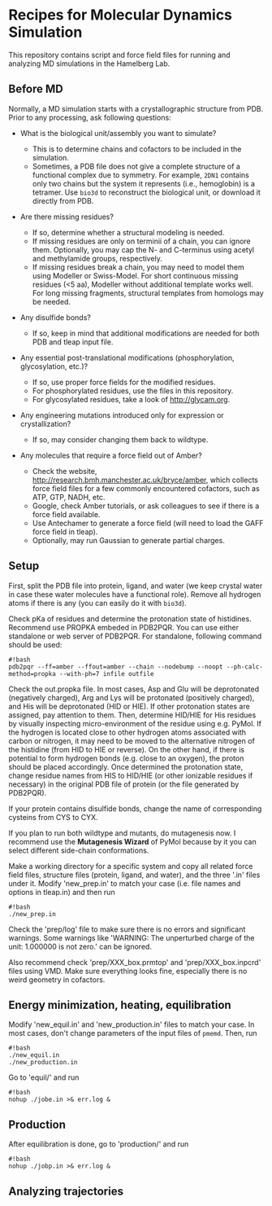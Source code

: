 # Recipes for Molecular Dynamics Simulation #

This repository contains script and force field files for running and analyzing MD simulations 
in the Hamelberg Lab.

## Before MD ##
Normally, a MD simulation starts with a crystallographic structure from PDB. 
Prior to any processing, ask following questions:

* What is the biological unit/assembly you want to simulate?
    - This is to determine chains and cofactors to be included in the simulation.
    - Sometimes, a PDB file does not give a complete structure of a functional complex 
      due to symmetry. For example, `2DN1` contains only two chains but the system it 
      represents (i.e., hemoglobin) is a tetramer. Use `bio3d` to reconstruct the 
      biological unit, or download it directly from PDB.

* Are there missing residues?
    - If so, determine whether a structural modeling is needed.
    - If missing residues are only on terminii of a chain, you can ignore them.
      Optionally, you may cap the N- and C-terminus using acetyl and methylamide groups, respectively.
    - If missing residues break a chain, you may need to model them using Modeller or Swiss-Model.
      For short continuous missing residues (<5 aa), Modeller without additional template works well.
      For long missing fragments, structural templates from homologs may be needed.

* Any disulfide bonds?
    - If so, keep in mind that additional modifications are needed for both PDB and tleap input file.

* Any essential post-translational modifications (phosphorylation, glycosylation, etc.)?
    - If so, use proper force fields for the modified residues.
    - For phosphorylated residues, use the files in this repository.
    - For glycosylated residues, take a look of http://glycam.org.

* Any engineering mutations introduced only for expression or crystallization? 
    - If so, may consider changing them back to wildtype.

* Any molecules that require a force field out of Amber?
    - Check the website, http://research.bmh.manchester.ac.uk/bryce/amber, which collects force field files
      for a few commonly encountered cofactors, such as ATP, GTP, NADH, etc.
    - Google, check Amber tutorials, or ask colleagues to see if there is a force field available.
    - Use Antechamer to generate a force field (will need to load the GAFF force field in tleap).
    - Optionally, may run Gaussian to generate partial charges.

## Setup ##
First, split the PDB file into protein, ligand, and water (we keep crystal water in case these
water molecules have a functional role). Remove all hydrogen atoms if there is any 
(you can easily do it with `bio3d`).

Check pKa of residues and determine the protonation state of histidines. Recommend use PROPKA embeded in PDB2PQR.
You can use either standalone or web server of PDB2PQR. For standalone, following command should be used:

```
#!bash
pdb2pqr --ff=amber --ffout=amber --chain --nodebump --noopt --ph-calc-method=propka --with-ph=7 infile outfile
```

Check the out.propka file. In most cases, Asp and Glu will be deprotonated (negatively charged), Arg and Lys will 
be protonated (positively charged), and His will be deprotonated (HID or HIE). If other protonation states are 
assigned, pay attention to them. Then, determine HID/HIE for His residues by visually inspecting 
micro-environment of the residue using e.g. PyMol. If the hydrogen is located close to other hydrogen atoms 
associated with carbon or nitrogen, it may need to be moved to the alternative nitrogen of the histidine 
(from HID to HIE or reverse). On the other hand, if there is potential to form hydrogen bonds (e.g. close to 
an oxygen), the proton should be placed accordingly. Once determined the protonation state, change
residue names from HIS to HID/HIE (or other ionizable residues if necessary) in the original PDB file of protein 
(or the file generated by PDB2PQR).

If your protein contains disulfide bonds, change the name of corresponding cysteins from CYS to CYX.

If you plan to run both wildtype and mutants, do mutagenesis now. I recommend use the **Mutagenesis Wizard**
of PyMol because by it you can select different side-chain conformations.

Make a working directory for a specific system and copy all related force field files, structure files (protein,
ligand, and water), and the three '.in' files under it. Modify 'new_prep.in' to match your case (i.e. file names
and options in tleap.in) and then run 

```
#!bash
./new_prep.in
```

Check the 'prep/log' file to make sure there is no errors and significant warnings. Some warnings like 
'WARNING: The unperturbed charge of the unit: 1.000000 is not zero.' can be ignored.

Also recommend check 'prep/XXX_box.prmtop' and 'prep/XXX_box.inpcrd' files using VMD. Make sure everything 
looks fine, especially there is no weird geometry in cofactors.

## Energy minimization, heating, equilibration ##
Modify 'new_equil.in' and 'new_production.in' files to match your case. In most cases, don't change parameters 
of the input files of `pmemd`.  Then, run

```
#!bash
./new_equil.in
./new_production.in
```

Go to 'equil/' and run

```
#!bash
nohup ./jobe.in >& err.log &
```

## Production ##
After equilibration is done, go to 'production/' and run
```
#!bash
nohup ./jobp.in >& err.log &
```

## Analyzing trajectories ##
 
